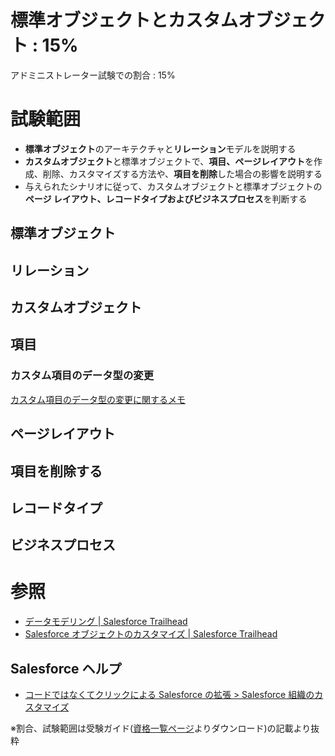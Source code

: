 # 標準オブジェクトとカスタムオブジェクト : 15%

アドミニストレーター試験での割合 : 15%

# 試験範囲

- <b>標準オブジェクト</b>のアーキテクチャと<b>リレーション</b>モデルを説明する
- <b>カスタムオブジェクト</b>と標準オブジェクトで、<b>項目、ページレイアウト</b>を作成、削除、カスタマイズする方法や、<b>項目を削除</b>した場合の影響を説明する
- 与えられたシナリオに従って、カスタムオブジェクトと標準オブジェクトの<b>ページ レイアウト、レコードタイプおよびビジネスプロセス</b>を判断する

標準オブジェクト
---


リレーション
---



カスタムオブジェクト
---


項目
---


### カスタム項目のデータ型の変更

[カスタム項目のデータ型の変更に関するメモ](https://help.salesforce.com/articleView?id=notes_on_changing_custom_field_types.htm&type=5)


ページレイアウト
---



項目を削除する
---


レコードタイプ
---


ビジネスプロセス
---


### 


参照
===

- [データモデリング | Salesforce Trailhead](https://trailhead.salesforce.com/ja/content/learn/modules/data_modeling)
- [Salesforce オブジェクトのカスタマイズ | Salesforce Trailhead](https://trailhead.salesforce.com/ja/content/learn/projects/customize-a-salesforce-object?trail_id=learn-admin-essentials)

## Salesforce ヘルプ
- [コードではなくてクリックによる Salesforce の拡張 > Salesforce 組織のカスタマイズ](https://help.salesforce.com/articleView?id=customize_overview.htm&type=5)

※割合、試験範囲は受験ガイド([資格一覧ページ](http://tandc.salesforce.com/credentials)よりダウンロード)の記載より抜粋

